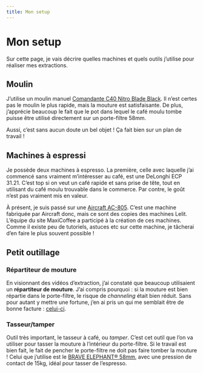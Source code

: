 ```yaml
---
title: Mon setup
---
```


# Mon setup

Sur cette page, je vais décrire quelles machines et quels outils j’utilise pour réaliser mes extractions.

## Moulin

J’utilise un moulin manuel [Comandante C40 Nitro Blade Black](https://www.maxicoffee.com/moulin-cafe-comandante-c40-nitro-blade-black-p-80799.html). Il n’est certes pas le moulin le plus rapide, mais la mouture est satisfaisante. De plus, j’apprécie beaucoup le fait que le pot dans lequel le café moulu tombe puisse être utilisé directement sur un porte-filtre 58mm.

Aussi, c’est sans aucun doute un bel objet ! Ça fait bien sur un plan de travail !

## Machines à espressi

Je possède deux machines à espresso. La première, celle avec laquelle j’ai commencé sans vraiment m’intéresser au café, est une DeLonghi ECP 31.21. C’est top si on veut un café rapide et sans prise de tête, tout en utilisant du café moulu trouvable dans le commerce. Par contre, le goût n’est pas vraiment mis en valeur.

À présent, je suis passé sur une [Aircraft AC-805](https://www.maxicoffee.com/machine-expresso-manuelle-aircraft-ac805-p-31168.html). C’est une machine fabriquée par Aircraft donc, mais ce sont des copies des machines Lelit. L’équipe du site MaxiCoffee a participé à la création de ces machines. Comme il existe peu de tutoriels, astuces etc sur cette machine, je tâcherai d’en faire le plus souvent possible !

## Petit outillage

### Répartiteur de mouture

En visionnant des vidéos d’extraction, j’ai constaté que beaucoup utilisaient un **répartiteur de mouture**. J’ai compris pourquoi : si la mouture est bien répartie dans le porte-filtre, le risque de *channeling* était bien réduit. Sans pour autant y mettre une fortune, j’en ai pris un qui me semblait être de bonne facture : [celui-ci](https://www.amazon.fr/gp/product/B08C4ZF75F/ref=ppx_yo_dt_b_asin_title_o01_s01?ie=UTF8&psc=1).

### Tasseur/tamper

Outil très important, le tasseur à café, ou *tamper*. C’est cet outil que l’on va utiliser pour tasser la mouture à l’intérieur du porte-filtre. Si le travail est bien fait, le fait de pencher le porte-filtre ne doit pas faire tomber la mouture ! Celui que j’utilise est le [BRAVE ELEPHANT® 58mm](https://www.amazon.fr/gp/product/B08BGBF1TF/ref=ppx_yo_dt_b_asin_title_o01_s00?ie=UTF8&psc=1), avec une pression de contact de 15kg, idéal pour tasser de l’espresso.
